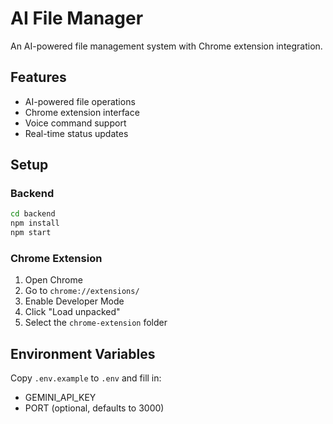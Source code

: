 # AI File Manager

An AI-powered file management system with Chrome extension integration.

## Features
- AI-powered file operations
- Chrome extension interface
- Voice command support
- Real-time status updates

## Setup

### Backend
```bash
cd backend
npm install
npm start
```

### Chrome Extension
1. Open Chrome
2. Go to `chrome://extensions/`
3. Enable Developer Mode
4. Click "Load unpacked"
5. Select the `chrome-extension` folder

## Environment Variables
Copy `.env.example` to `.env` and fill in:
- GEMINI_API_KEY
- PORT (optional, defaults to 3000)